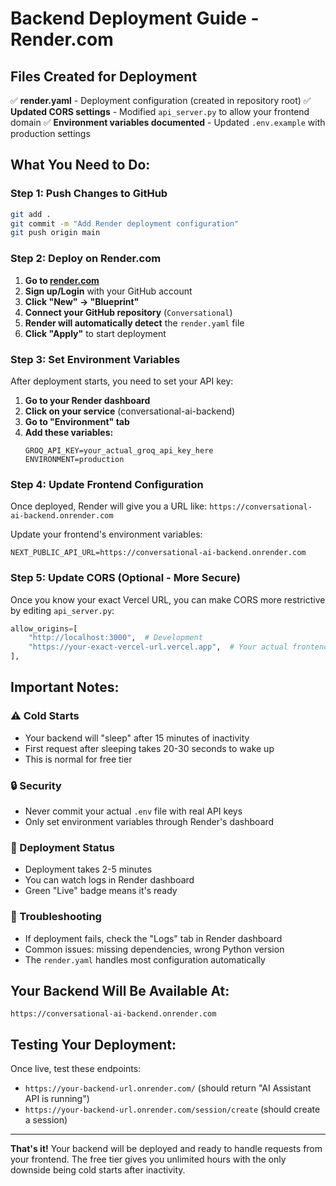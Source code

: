 # Backend Deployment Guide - Render.com

## Files Created for Deployment

✅ **render.yaml** - Deployment configuration (created in repository root)
✅ **Updated CORS settings** - Modified `api_server.py` to allow your frontend domain
✅ **Environment variables documented** - Updated `.env.example` with production settings

## What You Need to Do:

### Step 1: Push Changes to GitHub
```bash
git add .
git commit -m "Add Render deployment configuration"
git push origin main
```

### Step 2: Deploy on Render.com

1. **Go to [render.com](https://render.com)**
2. **Sign up/Login** with your GitHub account
3. **Click "New" → "Blueprint"**
4. **Connect your GitHub repository** (`Conversational`)
5. **Render will automatically detect** the `render.yaml` file
6. **Click "Apply"** to start deployment

### Step 3: Set Environment Variables

After deployment starts, you need to set your API key:

1. **Go to your Render dashboard**
2. **Click on your service** (conversational-ai-backend)
3. **Go to "Environment" tab**
4. **Add these variables:**
   ```
   GROQ_API_KEY=your_actual_groq_api_key_here
   ENVIRONMENT=production
   ```

### Step 4: Update Frontend Configuration

Once deployed, Render will give you a URL like: `https://conversational-ai-backend.onrender.com`

Update your frontend's environment variables:
```env
NEXT_PUBLIC_API_URL=https://conversational-ai-backend.onrender.com
```

### Step 5: Update CORS (Optional - More Secure)

Once you know your exact Vercel URL, you can make CORS more restrictive by editing `api_server.py`:

```python
allow_origins=[
    "http://localhost:3000",  # Development
    "https://your-exact-vercel-url.vercel.app",  # Your actual frontend URL
],
```

## Important Notes:

### ⚠️ Cold Starts
- Your backend will "sleep" after 15 minutes of inactivity
- First request after sleeping takes 20-30 seconds to wake up
- This is normal for free tier

### 🔒 Security
- Never commit your actual `.env` file with real API keys
- Only set environment variables through Render's dashboard

### 🚀 Deployment Status
- Deployment takes 2-5 minutes
- You can watch logs in Render dashboard
- Green "Live" badge means it's ready

### 🐛 Troubleshooting
- If deployment fails, check the "Logs" tab in Render dashboard
- Common issues: missing dependencies, wrong Python version
- The `render.yaml` handles most configuration automatically

## Your Backend Will Be Available At:
`https://conversational-ai-backend.onrender.com`

## Testing Your Deployment:
Once live, test these endpoints:
- `https://your-backend-url.onrender.com/` (should return "AI Assistant API is running")
- `https://your-backend-url.onrender.com/session/create` (should create a session)

---

**That's it!** Your backend will be deployed and ready to handle requests from your frontend. The free tier gives you unlimited hours with the only downside being cold starts after inactivity.